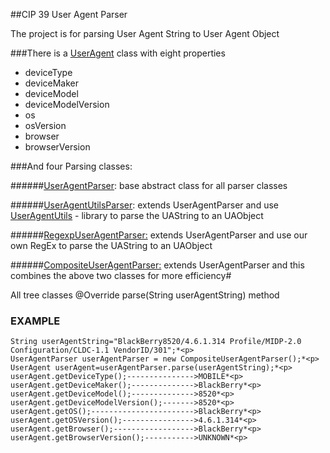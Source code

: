 ##CIP 39 User Agent Parser

The project is for parsing User Agent String to User Agent Object

###There is a [UserAgent](https://github.com/Gpetkov/UserAgentRepository/blob/master/UserAgentParser/src/uk/co/newsint/cip/utilities/ua/UserAgent.java) class with eight properties

 *	deviceType         
 *	deviceMaker        
 *	deviceModel          
 *	deviceModelVersion  
 *	os                   
 *	osVersion 
 *	browser 
 *	browserVersion 


###And four Parsing classes:

######[UserAgentParser](https://github.com/Gpetkov/UserAgentRepository/blob/master/UserAgentParser/src/uk/co/newsint/cip/utilities/ua/UserAgentParser.java): base abstract class for all parser classes

######[UserAgentUtilsParser](https://github.com/Gpetkov/UserAgentRepository/blob/master/UserAgentParser/src/uk/co/newsint/cip/utilities/ua/UserAgentUtilsParser.java): extends UserAgentParser and use [UserAgentUtils](http://user-agent-utils.java.net/) - library to parse the UAString to an UAObject

######[RegexpUserAgentParser:](https://github.com/Gpetkov/UserAgentRepository/blob/master/UserAgentParser/src/uk/co/newsint/cip/utilities/ua/RegexpUserAgentParser.java) extends UserAgentParser and use our own RegEx to parse the UAString to an UAObject

######[CompositeUserAgentParser:](https://github.com/Gpetkov/UserAgentRepository/blob/master/UserAgentParser/src/uk/co/newsint/cip/utilities/ua/CompositeUserAgentParser.java) extends UserAgentParser and this combines the above two classes for more efficiency#
 
All tree classes @Override parse(String userAgentString) method


### EXAMPLE

	String userAgentString="BlackBerry8520/4.6.1.314 Profile/MIDP-2.0 Configuration/CLDC-1.1 VendorID/301";*<p>
	UserAgentParser userAgentParser = new CompositeUserAgentParser();*<p>
	UserAgent userAgent=userAgentParser.parse(userAgentString);*<p>
	userAgent.getDeviceType();--------------->MOBILE*<p>
	userAgent.getDeviceMaker();-------------->BlackBerry*<p>
	userAgent.getDeviceModel();-------------->8520*<p>
	userAgent.getDeviceModelVersion();------->8520*<p>
	userAgent.getOS();----------------------->BlackBerry*<p>
	userAgent.getOSVersion();---------------->4.6.1.314*<p>
	userAgent.getBrowser();------------------>BlackBerry*<p>
	userAgent.getBrowserVersion();----------->UNKNOWN*<p>
